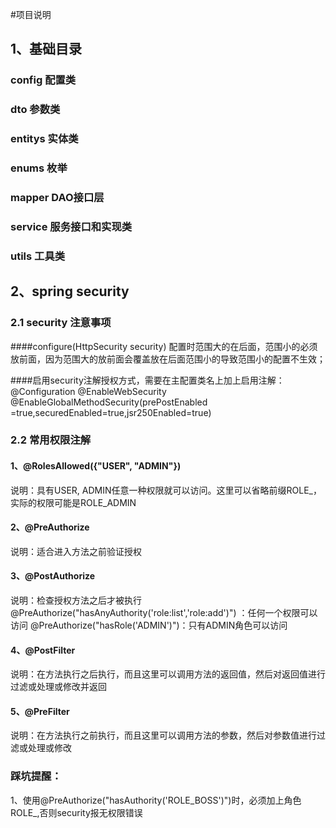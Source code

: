#项目说明
## 1、基础目录
### config 配置类
### dto  参数类
### entitys 实体类
### enums 枚举
### mapper DAO接口层
### service 服务接口和实现类
### utils 工具类

## 2、spring security 

### 2.1 security 注意事项
####configure(HttpSecurity security) 配置时范围大的在后面，范围小的必须放前面，因为范围大的放前面会覆盖放在后面范围小的导致范围小的配置不生效；

####启用security注解授权方式，需要在主配置类名上加上启用注解：
 @Configuration
 @EnableWebSecurity
 @EnableGlobalMethodSecurity(prePostEnabled =true,securedEnabled=true,jsr250Enabled=true)
   
### 2.2 常用权限注解
#### 1、@RolesAllowed({"USER", "ADMIN"})
说明：具有USER, ADMIN任意一种权限就可以访问。这里可以省略前缀ROLE_，实际的权限可能是ROLE_ADMIN

#### 2、@PreAuthorize 
说明：适合进入方法之前验证授权

#### 3、@PostAuthorize  
说明：检查授权方法之后才被执行
@PreAuthorize("hasAnyAuthority('role:list','role:add')") ：任何一个权限可以访问
@PreAuthorize("hasRole('ADMIN')")：只有ADMIN角色可以访问

#### 4、@PostFilter  
说明：在方法执行之后执行，而且这里可以调用方法的返回值，然后对返回值进行过滤或处理或修改并返回

#### 5、@PreFilter  
说明：在方法执行之前执行，而且这里可以调用方法的参数，然后对参数值进行过滤或处理或修改

### 踩坑提醒：
1、使用@PreAuthorize("hasAuthority('ROLE_BOSS')")时，必须加上角色ROLE_,否则security报无权限错误

